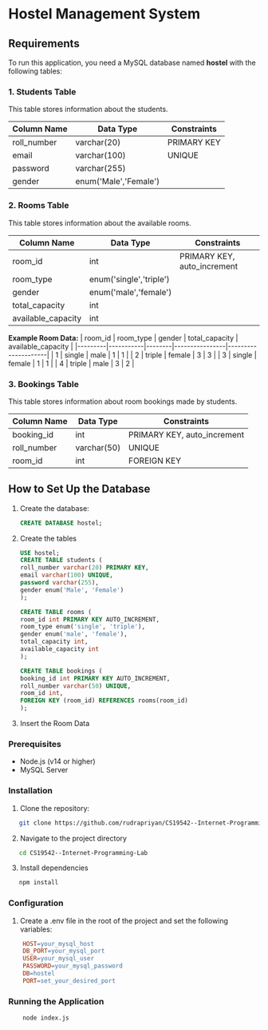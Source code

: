 # Hostel Management System

## Requirements

To run this application, you need a MySQL database named **hostel** with the following tables:

### 1. Students Table
This table stores information about the students.

| Column Name | Data Type             | Constraints        |
|-------------|---------------        |--------------------|
| roll_number | varchar(20)           | PRIMARY KEY        |
| email       | varchar(100)          | UNIQUE             |
| password    | varchar(255)          |                    |
| gender      | enum('Male','Female') |                    |

### 2. Rooms Table
This table stores information about the available rooms.

| Column Name        | Data Type               | Constraints                 |
|--------------------|-------------------------|-----------------------------|
| room_id            | int                     | PRIMARY KEY, auto_increment |
| room_type          | enum('single','triple') |                             |
| gender             | enum('male','female')   |                             |
| total_capacity     | int                     |                             |
| available_capacity | int                     |                             |

**Example Room Data:**
| room_id | room_type | gender | total_capacity | available_capacity  |
|---------|-----------|--------|----------------|---------------------|
| 1       | single    | male   | 1              | 1                   |
| 2       | triple    | female | 3              | 3                   |
| 3       | single    | female | 1              | 1                   |
| 4       | triple    | male   | 3              | 2                   |

### 3. Bookings Table
This table stores information about room bookings made by students.

| Column Name   | Data Type     | Constraints                 |
|---------------|---------------|-----------------------------|
| booking_id    | int           | PRIMARY KEY, auto_increment |
| roll_number   | varchar(50)   | UNIQUE                      |
| room_id       | int           | FOREIGN KEY                 |

## How to Set Up the Database

1. Create the database:
   ```sql
   CREATE DATABASE hostel;
2. Create the tables
    ```sql
    USE hostel;
    CREATE TABLE students (
    roll_number varchar(20) PRIMARY KEY,
    email varchar(100) UNIQUE,
    password varchar(255),
    gender enum('Male', 'Female')
    );

    CREATE TABLE rooms (
    room_id int PRIMARY KEY AUTO_INCREMENT,
    room_type enum('single', 'triple'),
    gender enum('male', 'female'),
    total_capacity int,
    available_capacity int
    );

    CREATE TABLE bookings (
    booking_id int PRIMARY KEY AUTO_INCREMENT,
    roll_number varchar(50) UNIQUE,
    room_id int,
    FOREIGN KEY (room_id) REFERENCES rooms(room_id)
    );

3. Insert the Room Data

### Prerequisites
- Node.js (v14 or higher)
- MySQL Server

### Installation
1. Clone the repository:
```bash
   git clone https://github.com/rudrapriyan/CS19542--Internet-Programming-Lab 
```

2. Navigate to the project directory
```bash
   cd CS19542--Internet-Programming-Lab 
```
3. Install dependencies
```bash
   npm install 
```

### Configuration
1. Create a .env file in the root of the project and set the following variables:
```makefile
    HOST=your_mysql_host
    DB_PORT=your_mysql_port
    USER=your_mysql_user
    PASSWORD=your_mysql_password
    DB=hostel
    PORT=set_your_desired_port
```
### Running the Application
```bash
    node index.js
```

